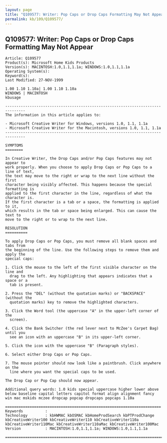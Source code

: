 ```yaml
---
layout: page
title: "Q109577: Writer: Pop Caps or Drop Caps Formatting May Not Appear"
permalink: kb/109/Q109577/
---
```


## Q109577: Writer: Pop Caps or Drop Caps Formatting May Not Appear

	Article: Q109577
	Product(s): Microsoft Home Kids Products
	Version(s): MACINTOSH:1.0,1.1,1.1a; WINDOWS:1.0,1.1,1.1a
	Operating System(s): 
	Keyword(s): 
	Last Modified: 27-NOV-1999
	
	1.00 1.10 1.10a| 1.00 1.10 1.10a
	WINDOWS | MACINTOSH
	kbusage
	
	-------------------------------------------------------------------------------
	The information in this article applies to:
	
	- Microsoft Creative Writer for Windows, versions 1.0, 1.1, 1.1a 
	- Microsoft Creative Writer for the Macintosh, versions 1.0, 1.1, 1.1a 
	-------------------------------------------------------------------------------
	
	SYMPTOMS
	========
	
	In Creative Writer, the Drop Caps and/or Pop Caps features may not appear to
	work properly. When you choose to apply Drop Caps or Pop Caps to a line of text,
	the text may move to the right or wrap to the next line without the first
	character being visibly affected. This happens because the special formatting is
	applied to the first character in the line, regardless of what the character is.
	If the first character is a tab or a space, the formatting is applied to it,
	which results in the tab or space being enlarged. This can cause the text to
	move to the right or to wrap to the next line.
	
	RESOLUTION
	==========
	
	To apply Drop Caps or Pop Caps, you must remove all blank spaces and tabs from
	the beginning of the line. Use the following steps to remove them and apply the
	special caps:
	
	1. Click the mouse to the left of the first visible character on the line and
	  drag to the left. Any highlighting that appears indicates that a space or a
	  tab is present.
	
	2. Press the "DEL" (without the quotation marks) or "BACKSPACE" (without the
	  quotation marks) key to remove the highlighted characters.
	
	3. Click the Word tool (the uppercase "A" in the upper-left corner of the
	  screen).
	
	4. Click the Bank Switcher (the red lever next to McZee's Carpet Bag) until you
	  see an icon with an uppercase "B" in its upper-left corner.
	
	5. Click the icon with the uppercase "B" (Paragraph styles).
	
	6. Select either Drop Caps or Pop Caps.
	
	7. The mouse pointer should now look like a paintbrush. Click anywhere on the
	  line where you want the special caps to be used.
	
	The Drop Cap or Pop Cap should now appear.
	
	Additional query words: 1.0 kids special uppercase higher lower above below baseline capital letters capitol format align alignment fancy win mac mskids mczee dropcap popcap dropcaps popcaps 1.10a
	
	======================================================================
	Keywords          :  
	Technology        : kbHWMAC kbOSMAC kbHomeProdSearch kbPTProdChange kbCreativeWriter100 kbCreativeWriter110 kbCreativeWriter110a kbCreativeWriter110Mac kbCreativeWriter110aMac kbCreativeWriter100Mac
	Version           : MACINTOSH:1.0,1.1,1.1a; WINDOWS:1.0,1.1,1.1a
	
	=============================================================================
	
